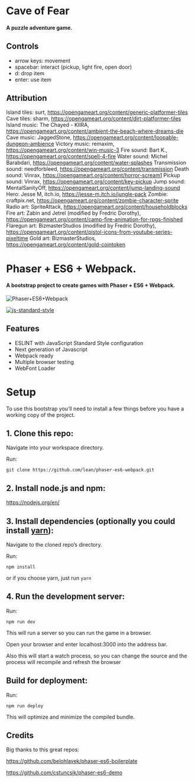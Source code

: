 # Cave of Fear
#### A puzzle adventure game.

## Controls

 - arrow keys: movement
 - spacebar: interact (pickup, light fire, open door)
 - d: drop item
 - enter: use item

## Attribution

Island tiles: surt, https://opengameart.org/content/generic-platformer-tiles
Cave tiles: sharm, https://opengameart.org/content/dirt-platformer-tiles
Island music: The Chayed - KIIRA, https://opengameart.org/content/ambient-the-beach-where-dreams-die
Cave music: JaggedStone, https://opengameart.org/content/loopable-dungeon-ambience
Victory music: remaxim, https://opengameart.org/content/win-music-3
Fire sound: Bart K., https://opengameart.org/content/spell-4-fire
Water sound: Michel Barabdari, https://opengameart.org/content/water-splashes
Transmission sound: needforbleed, https://opengameart.org/content/transmission
Death sound: Vinrax, https://opengameart.org/content/horror-scream1
Pickup sound: Vinrax, https://opengameart.org/content/key-pickup
Jump sound: MentalSanityOff, https://opengameart.org/content/jump-landing-sound
Hero: Jesse M, itch.io, https://jesse-m.itch.io/jungle-pack
Zombie: craftpix.net, https://opengameart.org/content/zombie-character-sprite
Radio art: SpriteAttack, https://opengameart.org/content/householdblocks
Fire art: Zabin and Jetrel (modified by Fredric Dorothy), https://opengameart.org/content/camp-fire-animation-for-rpgs-finished
Flaregun art: BizmasterStudios (modified by Fredric Dorothy), https://opengameart.org/content/pistol-icons-from-youtube-series-pixeltime
Gold art: BizmasterStudios, https://opengameart.org/content/gold-cointoken

# Phaser + ES6 + Webpack.
#### A bootstrap project to create games with Phaser + ES6 + Webpack.

![Phaser+ES6+Webpack](https://raw.githubusercontent.com/lean/phaser-es6-webpack/master/assets/images/phaser-es6-webpack.jpg)

[![js-standard-style](https://cdn.rawgit.com/feross/standard/master/badge.svg)](https://github.com/feross/standard)


## Features
- ESLINT with JavaScript Standard Style configuration
- Next generation of Javascript
- Webpack ready
- Multiple browser testing
- WebFont Loader


# Setup
To use this bootstrap you’ll need to install a few things before you have a working copy of the project.

## 1. Clone this repo:

Navigate into your workspace directory.

Run:

```git clone https://github.com/lean/phaser-es6-webpack.git```

## 2. Install node.js and npm:

https://nodejs.org/en/


## 3. Install dependencies (optionally you could install [yarn](https://yarnpkg.com/)):

Navigate to the cloned repo’s directory.

Run:

```npm install``` 

or if you choose yarn, just run ```yarn```

## 4. Run the development server:

Run:

```npm run dev```

This will run a server so you can run the game in a browser.

Open your browser and enter localhost:3000 into the address bar.

Also this will start a watch process, so you can change the source and the process will recompile and refresh the browser


## Build for deployment:

Run:

```npm run deploy```

This will optimize and minimize the compiled bundle.

## Credits
Big thanks to this great repos:

https://github.com/belohlavek/phaser-es6-boilerplate

https://github.com/cstuncsik/phaser-es6-demo
